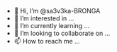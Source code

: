 - 👋 Hi, I’m @sa3v3ka-BRONGA
- 👀 I’m interested in ...
- 🌱 I’m currently learning ...
- 💞️ I’m looking to collaborate on ...
- 📫 How to reach me ...

<!---
sa3v3ka-BRONGA/sa3v3ka-BRONGA is a ✨ special ✨ repository because its `README.md` (this file) appears on your GitHub profile.
You can click the Preview link to take a look at your changes.
--->
